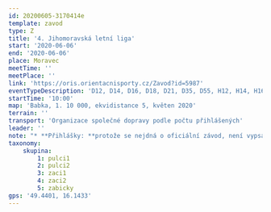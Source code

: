 ```yaml
---
id: 20200605-3170414e
template: zavod
type: Z
title: '4. Jihomoravská letní liga'
start: '2020-06-06'
end: '2020-06-06'
place: Moravec
meetTime: ''
meetPlace: ''
link: 'https://oris.orientacnisporty.cz/Zavod?id=5987'
eventTypeDescription: 'D12, D14, D16, D18, D21, D35, D55, H12, H14, H16, H18, H21, H35, H55, HD10'
startTime: '10:00'
map: 'Babka, 1. 10 000, ekvidistance 5, květen 2020'
terrain: ''
transport: 'Organizace společné dopravy podle počtu přihlášených'
leader: ''
note: "* **Přihlášky: **protože se nejdná o oficiální závod, není vypsán v členské sekci. Přihlaste se prosím Drbčovi přes email: prihlasky@zbmob.cz\r\n* Omezený počet závodníků.\r\n* KT - Krátká trať\r\n* Na shromaždiště nebude kvůli opatřením proti šíření koronaviru umožněn přístup nikomu, kdo nebude řádně přihlášen.\r\n* 1. termín přihlášek: 04.06.2020 23:59."
taxonomy:
    skupina:
        1: pulci1
        2: pulci2
        3: zaci1
        4: zaci2
        5: zabicky
gps: '49.4401, 16.1433'
---
```

